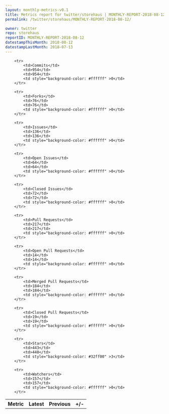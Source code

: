 ```yaml
---
layout: monthly-metrics-v0.1
title: Metrics report for twitter/storehaus | MONTHLY-REPORT-2018-08-12 | 2018-08-12
permalink: /twitter/storehaus/MONTHLY-REPORT-2018-08-12/

owner: twitter
repo: storehaus
reportID: MONTHLY-REPORT-2018-08-12
datestampThisMonth: 2018-08-12
datestampLastMonth: 2018-07-13
---
```



<table style="width: 100%;">
    <tr>
        <th>Metric</th>
        <th>Latest</th>
        <th>Previous</th>
        <th>+/-</th>
    </tr>

        <tr>
            <td>Commits</td>
            <td>954</td>
            <td>954</td>
            <td style="background-color: #ffffff" >0</td>
        </tr>
        
        <tr>
            <td>Forks</td>
            <td>76</td>
            <td>76</td>
            <td style="background-color: #ffffff" >0</td>
        </tr>
        
        <tr>
            <td>Issues</td>
            <td>136</td>
            <td>136</td>
            <td style="background-color: #ffffff" >0</td>
        </tr>
        
        <tr>
            <td>Open Issues</td>
            <td>64</td>
            <td>64</td>
            <td style="background-color: #ffffff" >0</td>
        </tr>
        
        <tr>
            <td>Closed Issues</td>
            <td>72</td>
            <td>72</td>
            <td style="background-color: #ffffff" >0</td>
        </tr>
        
        <tr>
            <td>Pull Requests</td>
            <td>217</td>
            <td>217</td>
            <td style="background-color: #ffffff" >0</td>
        </tr>
        
        <tr>
            <td>Open Pull Requests</td>
            <td>14</td>
            <td>14</td>
            <td style="background-color: #ffffff" >0</td>
        </tr>
        
        <tr>
            <td>Merged Pull Requests</td>
            <td>184</td>
            <td>184</td>
            <td style="background-color: #ffffff" >0</td>
        </tr>
        
        <tr>
            <td>Closed Pull Requests</td>
            <td>19</td>
            <td>19</td>
            <td style="background-color: #ffffff" >0</td>
        </tr>
        
        <tr>
            <td>Stars</td>
            <td>443</td>
            <td>440</td>
            <td style="background-color: #32ff00" >3</td>
        </tr>
        
        <tr>
            <td>Watchers</td>
            <td>157</td>
            <td>157</td>
            <td style="background-color: #ffffff" >0</td>
        </tr>
        
</table>
